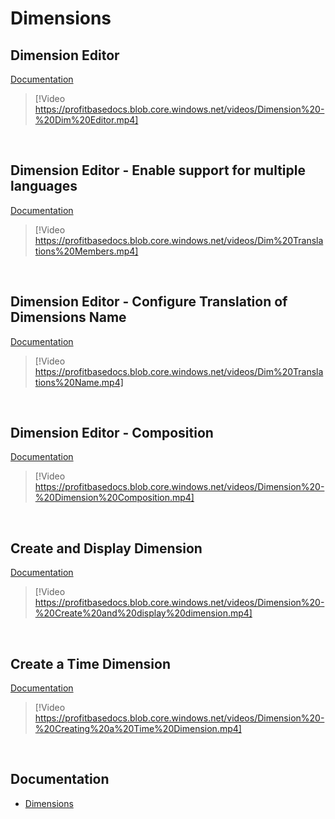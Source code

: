 
# Dimensions

## Dimension Editor
[Documentation](../docs/dimensions.md)

> [!Video https://profitbasedocs.blob.core.windows.net/videos/Dimension%20-%20Dim%20Editor.mp4]
<br/>

## Dimension Editor - Enable support for multiple languages
[Documentation](../docs/dimensions.md)

> [!Video https://profitbasedocs.blob.core.windows.net/videos/Dim%20Translations%20Members.mp4]
<br/>

## Dimension Editor - Configure Translation of Dimensions Name
[Documentation](../docs/dimensions/howto/transl.md)

> [!Video https://profitbasedocs.blob.core.windows.net/videos/Dim%20Translations%20Name.mp4]
<br/>

## Dimension Editor - Composition
[Documentation](../docs/dimensions/dimcomposition.md)

> [!Video https://profitbasedocs.blob.core.windows.net/videos/Dimension%20-%20Dimension%20Composition.mp4]
<br/>

## Create and Display Dimension
[Documentation](../docs/dimensions.md)

> [!Video https://profitbasedocs.blob.core.windows.net/videos/Dimension%20-%20Create%20and%20display%20dimension.mp4]
<br/>

## Create a Time Dimension
[Documentation](../docs/dimensions.md)

> [!Video https://profitbasedocs.blob.core.windows.net/videos/Dimension%20-%20Creating%20a%20Time%20Dimension.mp4]
<br/>

## Documentation 

* [Dimensions](../docs/dimensions.md)


